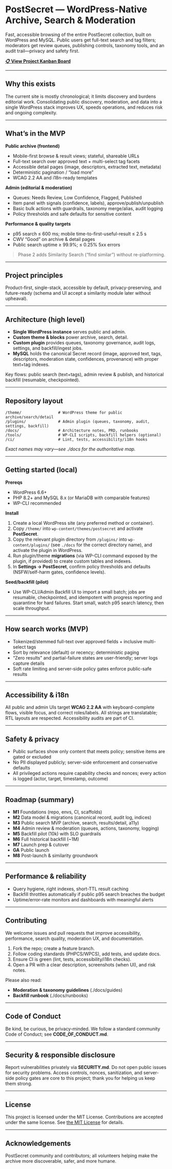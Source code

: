# PostSecret — WordPress-Native Archive, Search & Moderation

Fast, accessible browsing of the entire PostSecret collection, built on WordPress and MySQL. Public users get full-text search and tag filters; moderators get review queues, publishing controls, taxonomy tools, and an audit trail—privacy and safety first.

**[📋 View Project Kanban Board](https://tree.taiga.io/project/flatts-postsecret/kanban)**

---

## Why this exists

The current site is mostly chronological; it limits discovery and burdens editorial work. Consolidating public discovery, moderation, and data into a single WordPress stack improves UX, speeds operations, and reduces risk and ongoing complexity.

---

## What’s in the MVP

**Public archive (frontend)**

* Mobile-first browse & result views; stateful, shareable URLs
* Full-text search over approved text + multi-select tag facets
* Accessible detail pages (image, descriptors, extracted text, metadata)
* Deterministic pagination / “load more”
* WCAG 2.2 AA and i18n-ready templates

**Admin (editorial & moderation)**

* Queues: Needs Review, Low Confidence, Flagged, Published
* Item panel with signals (confidence, labels), approve/publish/unpublish
* Basic bulk actions with guardrails, taxonomy merge/alias, audit logging
* Policy thresholds and safe defaults for sensitive content

**Performance & quality targets**

* p95 search ≤ 600 ms; mobile time-to-first-useful-result ≤ 2.5 s
* CWV “Good” on archive & detail pages
* Public search uptime ≥ 99.9%; ≤ 0.25% 5xx errors

> Phase 2 adds Similarity Search (“find similar”) without re-platforming.

---

## Project principles

Product-first, single-stack, accessible by default, privacy-preserving, and future-ready (schema and UI accept a similarity module later without upheaval).

---

## Architecture (high level)

* **Single WordPress instance** serves public and admin.
* **Custom theme & blocks** power archive, search, detail.
* **Custom plugin** provides queues, taxonomy governance, audit logs, settings, and backfill/ingest jobs.
* **MySQL** holds the canonical Secret record (image, approved text, tags, descriptors, moderation state, confidences, provenance) with proper text+tag indexes.

Key flows: public search (text+tags), admin review & publish, and historical backfill (resumable, checkpointed).

---

## Repository layout

```
/theme/                # WordPress theme for public archive/search/detail
/plugins/              # Admin plugin (queues, taxonomy, audit, settings, backfill)
/docs/                 # Architecture notes, PRD, runbooks
/tools/                # WP-CLI scripts, backfill helpers (optional)
/ci/                   # Lint, tests, accessibility/i18n hooks
```

*Exact names may vary—see ./docs for the authoritative map.*

---

## Getting started (local)

**Prereqs**

* WordPress 6.6+
* PHP 8.2+ and MySQL 8.x (or MariaDB with comparable features)
* WP-CLI recommended

**Install**

1. Create a local WordPress site (any preferred method or container).
2. Copy `/theme/` into `wp-content/themes/postsecret` and activate **PostSecret**.
3. Copy the relevant plugin directory from `/plugins/` into `wp-content/plugins/` (see `./docs` for the correct directory name), and activate the plugin in WordPress.
4. Run plugin/theme **migrations** (via WP-CLI command exposed by the plugin, if provided) to create custom tables and indexes.
5. In **Settings → PostSecret**, confirm policy thresholds and defaults (NSFW/self-harm gates, confidence levels).

**Seed/backfill (pilot)**

* Use WP-CLI/Admin Backfill UI to import a small batch; jobs are resumable, checkpointed, and idempotent with progress reporting and quarantine for hard failures. Start small, watch p95 search latency, then scale throughput.

---

## How search works (MVP)

* Tokenized/stemmed full-text over approved fields + inclusive multi-select tags
* Sort by relevance (default) or recency; deterministic paging
* “Zero results” and partial-failure states are user-friendly; server logs capture details
* Soft rate limiting and server-side policy gates enforce public-safe results

---

## Accessibility & i18n

All public and admin UIs target **WCAG 2.2 AA** with keyboard-complete flows, visible focus, and correct roles/labels. All strings are translatable; RTL layouts are respected. Accessibility audits are part of CI.

---

## Safety & privacy

* Public surfaces show only content that meets policy; sensitive items are gated or excluded
* No PII displayed publicly; server-side enforcement and conservative defaults
* All privileged actions require capability checks and nonces; every action is logged (actor, target, timestamp, outcome)

---

## Roadmap (summary)

* **M1** Foundations (repo, envs, CI, scaffolds)
* **M2** Data model & migrations (canonical record, audit log, indices)
* **M3** Public search MVP (archive, search, results/detail, a11y)
* **M4** Admin review & moderation (queues, actions, taxonomy, logging)
* **M5** Backfill pilot (10k) with SLO guardrails
* **M6** Full historical backfill (~1M)
* **M7** Launch prep & cutover
* **GA** Public launch
* **M8** Post-launch & similarity groundwork

---

## Performance & reliability

* Query hygiene, right indexes, short-TTL result caching
* Backfill throttles automatically if public p95 search breaches the budget
* Uptime/error-rate monitors and dashboards with meaningful alerts

---

## Contributing

We welcome issues and pull requests that improve accessibility, performance, search quality, moderation UX, and documentation.

1. Fork the repo; create a feature branch.
2. Follow coding standards (PHPCS/WPCS), add tests, and update docs.
3. Ensure CI is green (lint, tests, accessibility/i18n checks).
4. Open a PR with a clear description, screenshots (when UI), and risk notes.

Please also read:

* **Moderation & taxonomy guidelines** (./docs/guides)
* **Backfill runbook** (./docs/runbooks)

---

## Code of Conduct

Be kind, be curious, be privacy-minded. We follow a standard community Code of Conduct; see **CODE_OF_CONDUCT.md**.

---

## Security & responsible disclosure

Report vulnerabilities privately via **SECURITY.md**. Do not open public issues for security problems. Access controls, nonces, sanitization, and server-side policy gates are core to this project; thank you for helping us keep them strong.

---

## License

This project is licensed under the MIT License. Contributions are accepted under the same license. See [the MIT License](https://opensource.org/licenses/MIT) for details.

---

## Acknowledgements

PostSecret community and contributors; all volunteers helping make the archive more discoverable, safer, and more humane.
